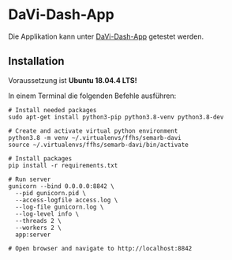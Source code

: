 # DaVi-Dash-App

Die Applikation kann unter [DaVi-Dash-App](http://imsand.teamserver.ch:8842/) getestet werden.

## Installation

Voraussetzung ist **Ubuntu 18.04.4 LTS!**

In einem Terminal die folgenden Befehle ausführen:

```
# Install needed packages
sudo apt-get install python3-pip python3.8-venv python3.8-dev

# Create and activate virtual python environment
python3.8 -m venv ~/.virtualenvs/ffhs/semarb-davi
source ~/.virtualenvs/ffhs/semarb-davi/bin/activate

# Install packages
pip install -r requirements.txt

# Run server
gunicorn --bind 0.0.0.0:8842 \
  --pid gunicorn.pid \
  --access-logfile access.log \
  --log-file gunicorn.log \
  --log-level info \
  --threads 2 \
  --workers 2 \
  app:server

# Open browser and navigate to http://localhost:8842
```
